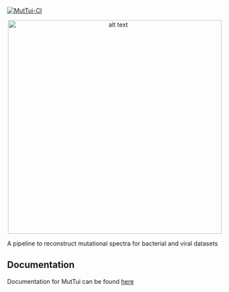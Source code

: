 [![MutTui-CI](https://github.com/chrisruis/MutTui/actions/workflows/muttui_test.yml/badge.svg)](https://github.com/chrisruis/MutTui/actions/workflows/muttui_test.yml)

<p align="center">
<img src="https://github.com/gtonkinhill/MutTui/blob/main/docs/_figures/muttui_logo.png" alt="alt text" width="500">
</p>


A pipeline to reconstruct mutational spectra for bacterial and viral datasets

## Documentation

Documentation for MutTui can be found [here](https://chrisruis.github.io/MutTui)
